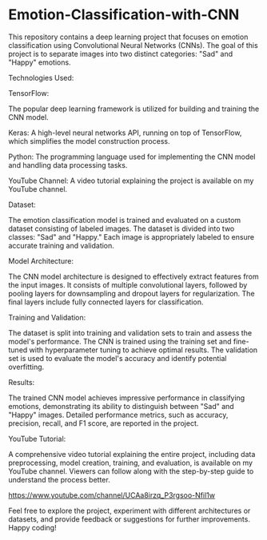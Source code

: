 # Emotion-Classification-with-CNN
This repository contains a deep learning project that focuses on emotion classification using Convolutional Neural Networks (CNNs). The goal of this project is to separate images into two distinct categories: "Sad" and "Happy" emotions.

Technologies Used:

TensorFlow: 

The popular deep learning framework is utilized for building and training the CNN model.

Keras: A high-level neural networks API, running on top of TensorFlow, which simplifies the model construction process.

Python: The programming language used for implementing the CNN model and handling data processing tasks.

YouTube Channel: A video tutorial explaining the project is available on my YouTube channel.

Dataset:

The emotion classification model is trained and evaluated on a custom dataset consisting of labeled images. The dataset is divided into two classes: "Sad" and "Happy." Each image is appropriately labeled to ensure accurate training and validation.

Model Architecture:

The CNN model architecture is designed to effectively extract features from the input images. It consists of multiple convolutional layers, followed by pooling layers for downsampling and dropout layers for regularization. The final layers include fully connected layers for classification.

Training and Validation:

The dataset is split into training and validation sets to train and assess the model's performance. The CNN is trained using the training set and fine-tuned with hyperparameter tuning to achieve optimal results. The validation set is used to evaluate the model's accuracy and identify potential overfitting.

Results:

The trained CNN model achieves impressive performance in classifying emotions, demonstrating its ability to distinguish between "Sad" and "Happy" images. Detailed performance metrics, such as accuracy, precision, recall, and F1 score, are reported in the project.

YouTube Tutorial:

A comprehensive video tutorial explaining the entire project, including data preprocessing, model creation, training, and evaluation, is available on my YouTube channel. Viewers can follow along with the step-by-step guide to understand the process better.

https://www.youtube.com/channel/UCAa8irzq_P3rgsoo-Nfil1w

Feel free to explore the project, experiment with different architectures or datasets, and provide feedback or suggestions for further improvements. Happy coding!

